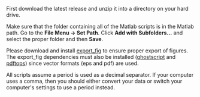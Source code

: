 First download the latest release and unzip it into a directory on your hard drive.

Make sure that the folder containing all of the Matlab scripts is in the Matlab path. Go to the **File Menu -> Set Path**. Click **Add with Subfolders...** and select the proper folder and then **Save**.

Please download and install [export\_fig](http://nl.mathworks.com/matlabcentral/fileexchange/23629-export-fig) to ensure proper export of figures. The export\_fig dependencies must also be installed ([ghostscript](http://www.ghostscript.com) and [pdftops](http://www.foolabs.com/xpdf)) since vector formats (eps and pdf) are used.

All scripts assume a period is used as a decimal separator. If your computer uses a comma, then you should either convert your data or switch your computer's settings to use a period instead.